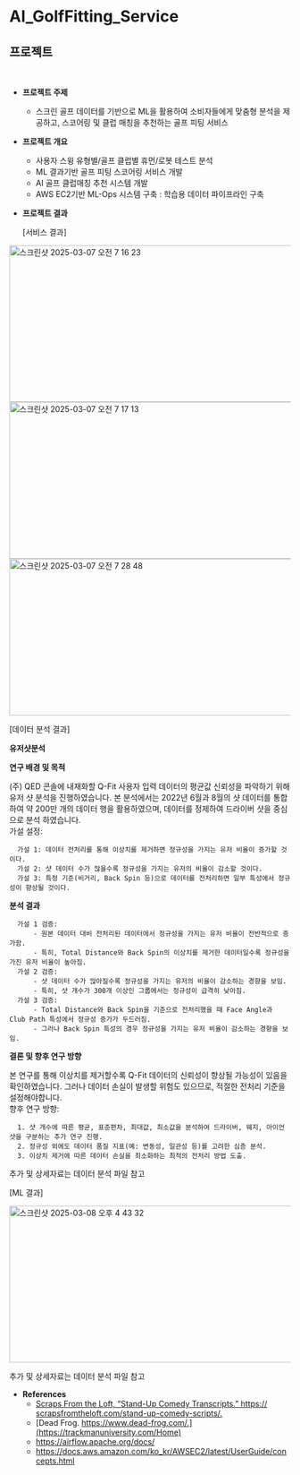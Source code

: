 # AI_GolfFitting_Service

## 프로젝트
<br>

- **프로젝트 주제**
  - 스크린 골프 데이터를 기반으로 ML을 활용하여 소비자들에게 맞춤형 분석을 제공하고, 스코어링 및 클럽 매칭을 추천하는 골프 피팅 서비스

- **프로젝트 개요**
  -	사용자 스윙 유형별/골프 클럽별 휴먼/로봇 테스트 분석
  -	ML 결과기반 골프 피팅 스코어링 서비스 개발
  -	AI 골프 클럽매칭 추천 시스템 개발
  -	AWS EC2기반 ML-Ops 시스템 구축 : 학습용 데이터 파이프라인 구축


- **프로젝트 결과**

  [서비스 결과]

<img width="621" height = "280" alt="스크린샷 2025-03-07 오전 7 16 23" src="https://github.com/user-attachments/assets/0eb41017-1aa5-403f-87cb-b743e20af248" />
<img width="621" height = "280" alt="스크린샷 2025-03-07 오전 7 17 13" src="https://github.com/user-attachments/assets/a53f5ae0-bc3e-400f-b7bc-f93b67a61de5" />
<img width="621" height = "280" alt="스크린샷 2025-03-07 오전 7 28 48" src="https://github.com/user-attachments/assets/c0098d09-674d-4a35-900e-b5a4539b1732" />

  [데이터 분석 결과]

   **유저샷분석**
  
  **연구 배경 및 목적**
  
  (주) QED 콘솔에 내재화할 Q-Fit 사용자 입력 데이터의 평균값 신뢰성을 파악하기 위해 유저 샷 분석을 진행하였습니다. 본 분석에서는 2022년 6월과 8월의 샷 데이터를 통합하여
  약 200만 개의 데이터 행을 활용하였으며, 데이터를 정제하여 드라이버 샷을 중심으로 분석 하였습니다.  
  가설 설정:  
  
      가설 1: 데이터 전처리를 통해 이상치를 제거하면 정규성을 가지는 유저 비율이 증가할 것이다.  
      가설 2: 샷 데이터 수가 많을수록 정규성을 가지는 유저의 비율이 감소할 것이다.  
      가설 3: 특정 기준(비거리, Back Spin 등)으로 데이터를 전처리하면 일부 특성에서 정규성이 향상될 것이다.  

  **분석 결과**
  
      가설 1 검증:  
          - 원본 데이터 대비 전처리된 데이터에서 정규성을 가지는 유저 비율이 전반적으로 증가함.  
          - 특히, Total Distance와 Back Spin의 이상치를 제거한 데이터일수록 정규성을 가진 유저 비율이 높아짐.  
      가설 2 검증:  
          - 샷 데이터 수가 많아질수록 정규성을 가지는 유저의 비율이 감소하는 경향을 보임.  
          - 특히, 샷 개수가 300개 이상인 그룹에서는 정규성이 급격히 낮아짐.  
      가설 3 검증:  
          - Total Distance와 Back Spin을 기준으로 전처리했을 때 Face Angle과 Club Path 특성에서 정규성 증가가 두드러짐.  
          - 그러나 Back Spin 특성의 경우 정규성을 가지는 유저 비율이 감소하는 경향을 보임.  

  
  **결론 및 향후 연구 방향**
  
  본 연구를 통해 이상치를 제거할수록 Q-Fit 데이터의 신뢰성이 향상될 가능성이 있음을 확인하였습니다. 그러나 데이터 손실이 발생할 위험도 있으므로, 적절한 전처리 기준을 설정해야합니다.  
  향후 연구 방향:  
  
      1. 샷 개수에 따른 평균, 표준편차, 최대값, 최소값을 분석하여 드라이버, 웨지, 아이언 샷을 구분하는 추가 연구 진행.  
      2. 정규성 외에도 데이터 품질 지표(예: 변동성, 일관성 등)를 고려한 심층 분석.  
      3. 이상치 제거에 따른 데이터 손실을 최소화하는 최적의 전처리 방법 도출.  
  
  추가 및 상세자료는 데이터 분석 파일 참고


  [ML 결과]

<img width="621" height = "280" alt="스크린샷 2025-03-08 오후 4 43 32" src="https://github.com/user-attachments/assets/98cc90ac-0876-429a-adb4-2b4d1c17a697" />

추가 및 상세자료는 데이터 분석 파일 참고

- **References**
  - [Scraps From the Loft, “Stand-Up Comedy Transcripts.” https:// scrapsfromtheloft.com/stand-up-comedy-scripts/.](https://xgboost.readthedocs.io/en/stable/)
  - [Dead Frog. https://www.dead-frog.com/.](https://trackmanuniversity.com/Home)
  - https://airflow.apache.org/docs/
  - https://docs.aws.amazon.com/ko_kr/AWSEC2/latest/UserGuide/concepts.html



<br><br>


